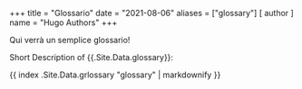 +++
title = "Glossario"
date = "2021-08-06"
aliases = ["glossary"]
[ author ]
  name = "Hugo Authors"
+++

Qui verrà un semplice glossario!

<div>Short Description of {{.Site.Data.glossary}}: <p>{{ index .Site.Data.grlossary "glossary" | markdownify }}</p></div>